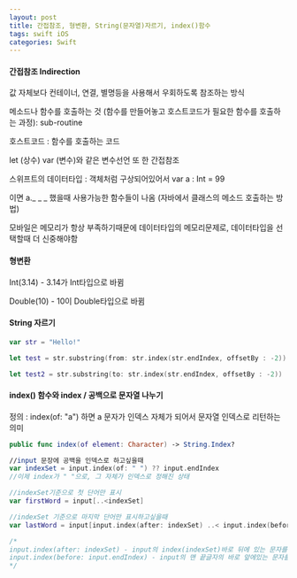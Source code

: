 ```yaml
---
layout: post
title: 간접참조, 형변환, String(문자열)자르기, index()함수
tags: swift iOS 
categories: Swift
---
```


#### 간접참조 Indirection

값 자체보다 컨테이너, 연결, 별명등을 사용해서 우회하도록 참조하는 방식

메소드나 함수를 호출하는 것 (함수를 만들어놓고 호스트코드가 필요한 함수를 호출하는 과정): sub-routine 

호스트코드 : 함수를 호출하는 코드 

let (상수) var (변수)와 같은 변수선언 또 한 간접참조

스위프트의 데이터타입 : 객체처럼 구상되어있어서 var a : Int = 99

이면 a._ _ _ 했을때 사용가능한 함수들이 나옴 (자바에서 클래스의 메소드 호출하는 방법)

모바일은 메모리가 항상 부족하기때문에 데이터타입의 메모리문제로, 데이터타입을 선택할때 더 신중해야함



#### 형변환

Int(3.14) - 3.14가 Int타입으로 바뀜

Double(10) - 10이 Double타입으로 바뀜 



#### String 자르기

```swift
var str = "Hello!"

let test = str.substring(from: str.index(str.endIndex, offsetBy : -2))

let test2 = str.substring(to: str.index(str.endIndex, offsetBy : -2))

```



#### index() 함수와 index / 공백으로 문자열 나누기

정의 : index(of: "a") 하면 a 문자가 인덱스 자체가 되어서 문자열 인덱스로 리턴하는 의미 

```swift
public func index(of element: Character) -> String.Index?

//input 문장에 공백을 인덱스로 하고싶을때
var indexSet = input.index(of: " ") ?? input.endIndex
//이제 index가 " "으로, 그 자체가 인덱스로 정해진 상태

//indexSet기준으로 첫 단어만 표시
var firstWord = input[..<indexSet]

//indexSet 기준으로 마지막 단어만 표시하고싶을때
var lastWord = input[input.index(after: indexSet) ..< input.index(before: input.endIndex)] 

/*
input.index(after: indexSet) - input의 index(indexSet)바로 뒤에 있는 문자를 인덱싱
input.index(before: input.endIndex) - input의 맨 끝글자의 바로 앞에있는 문자를 인덱싱
*/
```





#### 